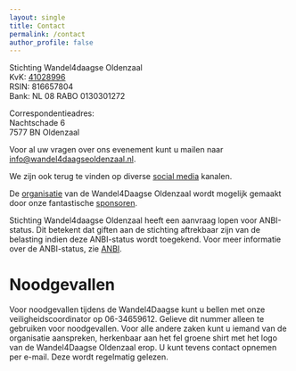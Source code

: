 ```yaml
---
layout: single
title: Contact
permalink: /contact
author_profile: false
---
```


Stichting Wandel4daagse Oldenzaal  
KvK: [41028996](https://www.kvk.nl/orderstraat/bedrijf-kiezen/?orig=#!shop?&q=41028996&start=0&prefproduct=&prefpayment=)  
RSIN: 816657804  
Bank: NL 08 RABO 0130301272  

Correspondentieadres:  
Nachtschade 6  
7577 BN Oldenzaal  

Voor al uw vragen over ons evenement kunt u mailen naar [info@wandel4daagseoldenzaal.nl](mailto:info@wandel4daagseoldenzaal.nl).  

We zijn ook terug te vinden op diverse [social media](/socials) kanalen.  

De [organisatie](/organisatie) van de Wandel4Daagse Oldenzaal wordt mogelijk gemaakt door onze fantastische [sponsoren](/sponsoren).  

Stichting Wandel4daagse Oldenzaal heeft een aanvraag lopen voor ANBI-status. Dit betekent dat giften aan de stichting aftrekbaar zijn van de belasting indien deze ANBI-status wordt toegekend. Voor meer informatie over de ANBI-status, zie [ANBI](/anbi).

# Noodgevallen

Voor noodgevallen tijdens de Wandel4Daagse kunt u bellen met onze veiligheidscoordinator op 06-34659612. Gelieve dit nummer alleen te gebruiken voor noodgevallen. Voor alle andere zaken kunt u iemand van de organisatie aanspreken, herkenbaar aan het fel groene shirt met het logo van de Wandel4Daagse Oldenzaal erop. U kunt tevens contact opnemen per e-mail. Deze wordt regelmatig gelezen.